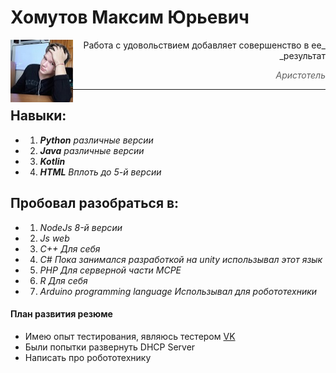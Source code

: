 # Хомутов Максим Юрьевич

<img align="left" width="100" height="100" src="/static/img/ya_100x101.jpg">

<div dir="rtl" markdown="1">
_Работа с удовольствием добавляет совершенство в ее результат_

> _Аристотель_
<hr>
</div>


## Навыки:

* 1. _**Python**_ _различные версии_
* 2. _**Java**_ _различные версии_
* 3. _**Kotlin**_
* 4. _**HTML**_ _Вплоть до 5-й версии_

## Пробовал разобраться в:

* 1. *NodeJs* _8-й версии_
* 2. *Js* _web_
* 3. *C++* _Для себя_
* 4. *C#* _Пока занимался разработкой на unity использывал этот язык_
* 5. *PHP* _Для серверной части MCPE_
* 6. *R* _Для себя_
* 7. *Arduino programming language* _Использывал для робототехники_

#### План развития резюме

* Имею опыт тестирования, являюсь тестером [VK](https://vk.com/bugs?act=reporter&id=370926160)
* Были попытки развернуть DHCP Server 
* Написать про робототехнику 